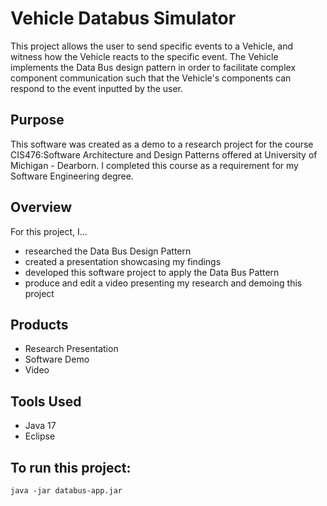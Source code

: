 # Vehicle Databus Simulator 

This project allows the user to send specific events to a Vehicle, and witness how the Vehicle reacts to the specific event. 
The Vehicle implements the Data Bus design pattern in order to facilitate complex component communication such that the Vehicle's components can respond to the event inputted by the user.

## Purpose

This software was created as a demo to a research project for the course CIS476:Software Architecture and Design Patterns offered at University of Michigan - Dearborn. I completed this course as a requirement for my Software Engineering degree. 

## Overview

For this project, I... 
* researched the Data Bus Design Pattern
* created a presentation showcasing my findings
* developed this software project to apply the Data Bus Pattern
* produce and edit a video presenting my research and demoing this project

## Products

* Research Presentation 
* Software Demo 
* Video

## Tools Used

* Java 17
* Eclipse

## To run this project: 

```shell
java -jar databus-app.jar
```